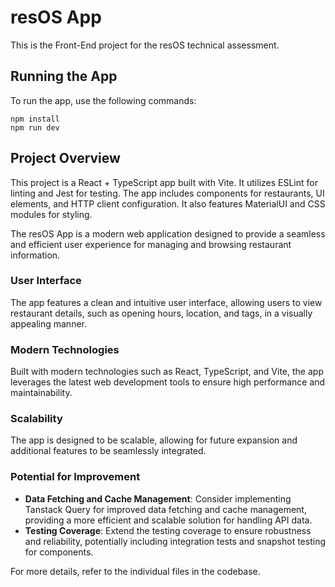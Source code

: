 # resOS App

This is the Front-End project for the resOS technical assessment.

## Running the App

To run the app, use the following commands:

```
npm install
npm run dev
```

## Project Overview

This project is a React + TypeScript app built with Vite. It utilizes ESLint for linting and Jest for testing. The app includes components for restaurants, UI elements, and HTTP client configuration. It also features MaterialUI and CSS modules for styling.

The resOS App is a modern web application designed to provide a seamless and efficient user experience for managing and browsing restaurant information.

### User Interface

The app features a clean and intuitive user interface, allowing users to view restaurant details, such as opening hours, location, and tags, in a visually appealing manner.

### Modern Technologies

Built with modern technologies such as React, TypeScript, and Vite, the app leverages the latest web development tools to ensure high performance and maintainability.

### Scalability

The app is designed to be scalable, allowing for future expansion and additional features to be seamlessly integrated.

### Potential for Improvement

- **Data Fetching and Cache Management**: Consider implementing Tanstack Query for improved data fetching and cache management, providing a more efficient and scalable solution for handling API data.
- **Testing Coverage**: Extend the testing coverage to ensure robustness and reliability, potentially including integration tests and snapshot testing for components.

For more details, refer to the individual files in the codebase.
